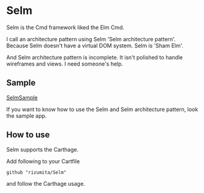 # Selm
Selm is the Cmd framework liked the Elm Cmd.

I call an architecture pattern using Selm 'Selm architecture pattern'. Because Selm doesn't have a virtual DOM system. Selm is 'Sham Elm'.

And Selm architecture pattern is incomplete. It isn't polished to handle wireframes and views. I need someone's help.

## Sample
[SelmSample](https://github.com/rizumita/SelmSample/)

If you want to know how to use the Selm and Selm architecture pattern, look the sample app.

## How to use

Selm supports the Carthage.

Add following to your Cartfile

```
github "rizumita/Selm"
```

and follow the Carthage usage.
